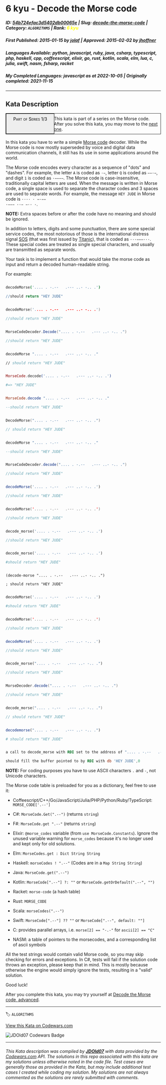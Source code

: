# 6 kyu - Decode the Morse code 

##### **ID**: [54b724efac3d5402db00065e](https://www.codewars.com/kata/54b724efac3d5402db00065e) | **Slug**: [decode-the-morse-code](https://www.codewars.com/kata/54b724efac3d5402db00065e) | **Category**: `ALGORITHMS` | **Rank**: <span style="color:yellow">6 kyu</span>

##### **First Published**: 2015-01-15 ***by*** [jolaf](https://www.codewars.com/users/jolaf) | **Approved**: 2015-02-02 ***by*** [jhoffner](https://www.codewars.com/users/jhoffner)

##### **Languages Available**: python, javascript, ruby, java, csharp, typescript, php, haskell, cpp, coffeescript, elixir, go, rust, kotlin, scala, elm, lua, c, julia, swift, nasm, fsharp, racket

##### **My Completed Languages**: javascript ***as at*** 2022-10-05 | **Originally completed**: 2021-11-15

---

## Kata Description


<div style="border:1px solid;position:relative;padding:1ex 1ex 1ex 11.1em;"><div style="position:absolute;left:0;top:0;bottom:0; width:10em; padding:1ex;text-align:center;border:1px solid;margin:0 1ex 0 0;color:#000;background-color:#eee;font-variant:small-caps">Part of Series 1/3</div><div>This kata is part of a series on the Morse code. After you solve this kata, you may move to the <a href="/kata/decode-the-morse-code-advanced">next one</a>.</div></div><br>In this kata you have to write a simple <a href="https://en.wikipedia.org/wiki/Morse_code">Morse code</a> decoder. While the Morse code is now mostly superseded by voice and digital data communication channels, it still has its use in some applications around the world.



The Morse code encodes every character as a sequence of "dots" and "dashes". For example, the letter <code>A</code> is coded as <code>·−</code>, letter <code>Q</code> is coded as <code>−−·−</code>, and digit <code>1</code> is coded as <code>·−−−−</code>. The Morse code is case-insensitive, traditionally capital letters are used. When the message is written in Morse code, a single space is used to separate the character codes and 3 spaces are used to separate words. For example, the message <code>HEY JUDE</code> in Morse code is <code>···· · −·−−   ·−−− ··− −·· ·</code>.



**NOTE:** Extra spaces before or after the code have no meaning and should be ignored.



In addition to letters, digits and some punctuation, there are some special service codes, the most notorious of those is the international distress signal <a href="https://en.wikipedia.org/wiki/SOS">SOS</a> (that was first issued by <a href="https://en.wikipedia.org/wiki/RMS_Titanic">Titanic</a>), that is coded as <code>···−−−···</code>. These special codes are treated as single special characters, and usually are transmitted as separate words.



Your task is to implement a function that would take the morse code as input and return a decoded human-readable string.



For example:



```coffeescript

decodeMorse('.... . -.--   .--- ..- -.. .')

//should return "HEY JUDE"

```

```cpp

decodeMorse('.... . -.--   .--- ..- -.. .')

//should return "HEY JUDE"

```

```csharp

MorseCodeDecoder.Decode(".... . -.--   .--- ..- -.. .")

//should return "HEY JUDE"

```

```fsharp

decodeMorse ".... . -.--   .--- ..- -.. ."

// should return "HEY JUDE"

```

```elixir

MorseCode.decode('.... . -.--   .--- ..- -.. .')

#=> "HEY JUDE"

```

```elm

MorseCode.decode ".... . -.--   .--- ..- -.. ."

--should return "HEY JUDE"

```

```go

DecodeMorse(".... . -.--   .--- ..- -.. .")

// should return "HEY JUDE"

```

```haskell

decodeMorse ".... . -.--   .--- ..- -.. ."

--should return "HEY JUDE"

```

```java

MorseCodeDecoder.decode(".... . -.--   .--- ..- -.. .")

//should return "HEY JUDE"

```

```javascript

decodeMorse('.... . -.--   .--- ..- -.. .')

//should return "HEY JUDE"

```

```kotlin

decodeMorse('.... . -.--   .--- ..- -.. .')

//should return "HEY JUDE"

```

```php

decode_morse('.... . -.--   .--- ..- -.. .')

//should return "HEY JUDE"

```

```python

decode_morse('.... . -.--   .--- ..- -.. .')

#should return "HEY JUDE"

```

```racket

(decode-morse ".... . -.--   .--- ..- -.. .")

; should return "HEY JUDE"

```

```ruby

decodeMorse('.... . -.--   .--- ..- -.. .')

#should return "HEY JUDE"

```

```swift

decodeMorse('.... . -.--   .--- ..- -.. .')

//should return "HEY JUDE"

```

```typescript

decodeMorse('.... . -.--   .--- ..- -.. .')

//should return "HEY JUDE"

```

```rust

decode_morse(".... . -.--   .--- ..- -.. .")

//should return "HEY JUDE"

```

```scala

MorseDecoder.decode(".... . -.--   .--- ..- -.. .")

//should return "HEY JUDE"

```

```c

decode_morse(".... . -.--   .--- ..- -.. .")

// should return "HEY JUDE"

```

```julia

decodemorse(".... . -.--   .--- ..- -.. .")

# should return "HEY JUDE"

```

```NASM

a call to decode_morse with RDI set to the address of ".... . -.--   .--- ..- -.. ."

should fill the buffer pointed to by RDI with db 'HEY JUDE',0

```



**NOTE:** For coding purposes you have to use ASCII characters `.` and `-`, not Unicode characters.



The Morse code table is preloaded for you as a dictionary, feel free to use it:

+ Coffeescript/C++/Go/JavaScript/Julia/PHP/Python/Ruby/TypeScript: `MORSE_CODE['.--']`

+ C#: `MorseCode.Get(".--")` (returns `string`)

+ F#: `MorseCode.get ".--"` (returns `string`)

+ Elixir: `@morse_codes` variable (from `use MorseCode.Constants`). Ignore the unused variable warning for `morse_codes` because it's no longer used and kept only for old solutions.

+ Elm: `MorseCodes.get : Dict String String`

+ Haskell: `morseCodes ! ".--"` (Codes are in a `Map String String`)

+ Java: `MorseCode.get(".--")`

+ Kotlin: `MorseCode[".--"] ?: ""` or `MorseCode.getOrDefault(".--", "")`

+ Racket: `morse-code` (a hash table)

+ Rust: `MORSE_CODE`

+ Scala: `morseCodes(".--")`

+ Swift: `MorseCode[".--"] ?? ""` or `MorseCode[".--", default: ""]`

* C: provides parallel arrays, i.e. `morse[2] == "-.-"` for `ascii[2] == "C"`

+ NASM: a table of pointers to the morsecodes, and a corresponding list of ascii symbols



All the test strings would contain valid Morse code, so you may skip checking for errors and exceptions. In C#, tests will fail if the solution code throws an exception, please keep that in mind. This is mostly because otherwise the engine would simply ignore the tests, resulting in a "valid" solution.



Good luck!



After you complete this kata, you may try yourself at <a href="http://www.codewars.com/kata/decode-the-morse-code-advanced">Decode the Morse code, advanced</a>.



---


🏷 `ALGORITHMS`


[View this Kata on Codewars.com](https://www.codewars.com/kata/54b724efac3d5402db00065e)

![](https://www.codewars.com/users/jdold07/badges/large "JDOld07 Codewars Badge")

---

###### *This Kata description was compiled by [**JDOld07**](https://tpstech.dev) with data provided by the [Codewars.com](https://www.codewars.com) API.  The solutions in this repo associated with this kata are my solutions unless otherwise noted in the code file.  Test cases are generally those as provided in the Kata, but may include additional test cases I created while coding my solution.  My solutions are not always commented as the solutions are rarely submitted with comments.*
